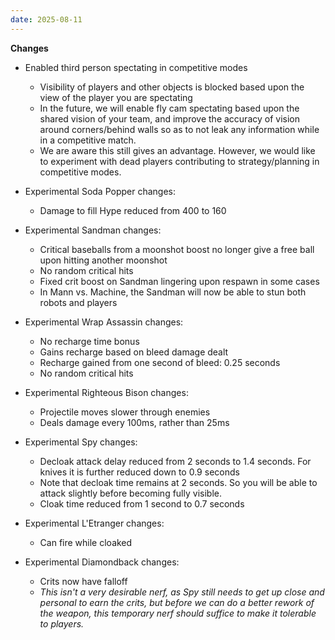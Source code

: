 ```yaml
---
date: 2025-08-11
---
```


**Changes**

* Enabled third person spectating in competitive modes
  * Visibility of players and other objects is blocked based upon the view of the player you are spectating
  * In the future, we will enable fly cam spectating based upon the shared vision of your team, and improve the accuracy of vision around corners/behind walls so as to not leak any information while in a competitive match.
  * We are aware this still gives an advantage. However, we would like to experiment with dead players contributing to strategy/planning in competitive modes.


* Experimental Soda Popper changes:
  * Damage to fill Hype reduced from 400 to 160


* Experimental Sandman changes:
  * Critical baseballs from a moonshot boost no longer give a free ball upon hitting another moonshot
  * No random critical hits
  * Fixed crit boost on Sandman lingering upon respawn in some cases
  * In Mann vs. Machine, the Sandman will now be able to stun both robots and players


* Experimental Wrap Assassin changes:
  * No recharge time bonus
  * Gains recharge based on bleed damage dealt
  * Recharge gained from one second of bleed: 0.25 seconds
  * No random critical hits


* Experimental Righteous Bison changes:
  * Projectile moves slower through enemies
  * Deals damage every 100ms, rather than 25ms


* Experimental Spy changes:
  * Decloak attack delay reduced from 2 seconds to 1.4 seconds. For knives it is further reduced down to 0.9 seconds
  * Note that decloak time remains at 2 seconds. So you will be able to attack slightly before becoming fully visible.
  * Cloak time reduced from 1 second to 0.7 seconds


* Experimental L'Etranger changes:
  * Can fire while cloaked


* Experimental Diamondback changes:
  * Crits now have falloff
  * _This isn't a very desirable nerf, as Spy still needs to get up close and personal to earn the crits, but before we can do a better rework of the weapon, this temporary nerf should suffice to make it tolerable to players._
